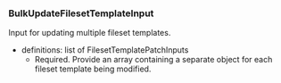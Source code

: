 ### BulkUpdateFilesetTemplateInput
Input for updating multiple fileset templates.

- definitions: list of FilesetTemplatePatchInputs
  - Required. Provide an array containing a separate object for each fileset template being modified.
